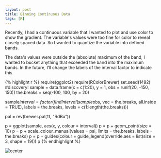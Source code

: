 ```yaml
---
layout: post
title: Binning Continuous Data
tags: [R]
---
```


Recently, I had a continuous variable that I wanted to plot and use color to show the gradient. The variable's values were too fine for color to reveal closely spaced data. So I wanted to quantize the variable into defined bands. 

The data's values were outside the (absolute) maximum of the band; I wanted to bucket anything that exceeded the band into the maximum bands. In the future, I'll change the labels of the interval factor to indicate this.


{% highlight r %}
require(ggplot2)
require(RColorBrewer)
set.seed(1492)  #discovery!
sample = data.frame(x = c(1:20), y = 1, obs = runif(20, -150, 150))
the.breaks = seq(-100, 100, by = 20)

sample$interval = factor(findInterval(sample$obs, vec = the.breaks, all.inside = TRUE), 
    labels = the.breaks, levels = c(1:length(the.breaks)))

pal = rev(brewer.pal(11, "RdBu"))

p = ggplot(sample, aes(x, y, colour = interval))
p = p + geom_point(size = 10)
p = p + scale_colour_manual(values = pal, limits = the.breaks, labels = the.breaks)
p = p + guides(colour = guide_legend(override.aes = list(size = 3, shape = 19)))
p
{% endhighlight %}

![center](http://schnee.github.com/figs/2014-03-31-binning/unnamed-chunk-1.png) 



